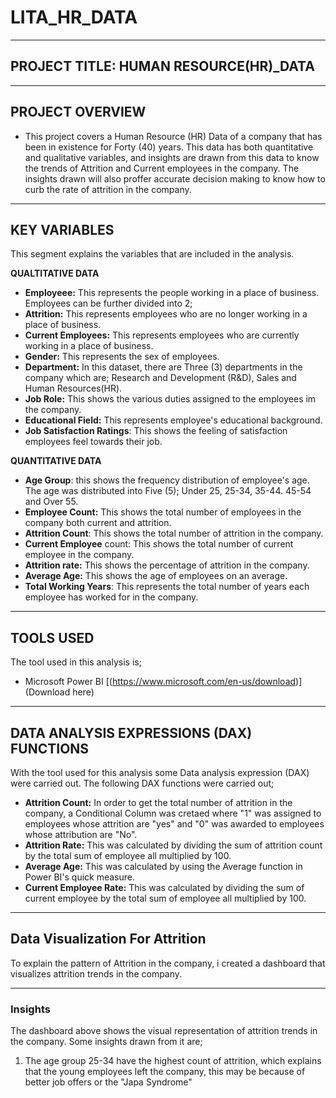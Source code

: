 # LITA_HR_DATA
---
## **PROJECT TITLE: HUMAN RESOURCE(HR)_DATA**
---
## PROJECT OVERVIEW
- This project covers a Human Resource (HR) Data of a company that has been in existence for Forty (40) years. This data has both quantitative and qualitative variables, and insights are drawn from this data to know the trends of Attrition and Current employees in the company. The insights drawn will also proffer accurate decision making to know how to curb the rate of attrition in the company.
---
## KEY VARIABLES
This segment explains the variables that are included in the analysis. 

**QUALTITATIVE DATA**
- **Employeee:** This represents the people working in a place of business. Employees can be further divided into 2;
- **Attrition:** This represents employees who are no longer working in a place of business.
- **Current Employees:** This represents employees who are currently working in a place of business.
- **Gender:** This represents the sex of employees.
- **Department:** In this dataset, there are Three (3) departments in the company which are; Research and Development (R&D), Sales and Human Resources(HR).
- **Job Role:** This shows the various duties assigned to the employees im the company.
- **Educational Field:** This represents employee's educational background.
- **Job Satisfaction Ratings**: This shows the feeling of satisfaction employees feel towards their job.

**QUANTITATIVE DATA**
- **Age Group**: this shows the frequency distribution of employee's age. The age was distributed into Five (5); Under 25, 25-34, 35-44. 45-54 and Over 55.
- **Employee Count:** This shows the total number of employees in the company both current and attrition.
- **Attrition Count**: This shows the total number of attrition in the company.
- **Current Employee** count: This shows the total number of current employee in the company.
- **Attrition rate:** This shows the percentage of attrition in the company.
- **Average Age:** This shows the age of employees on an average.
- **Total Working Years**: This represents the total number of years each employee has worked for in the company.
---
## TOOLS USED
The tool used in this analysis is;

-  Microsoft Power BI [(https://www.microsoft.com/en-us/download)] (Download here)
----
## DATA ANALYSIS EXPRESSIONS (DAX) FUNCTIONS
With the tool used for this analysis some Data analysis expression (DAX) were carried out. The following DAX functions were carried out;
- **Attrition Count:** In order to get the total number of attrition in the company, a Conditional Column was cretaed where "1" was assigned to employees whose attrition are "yes" and "0" was awarded to employees whose attribution are "No".
- **Attrition Rate:** This was calculated by dividing the sum of attrition count by the total sum of employee all multiplied by 100.
- **Average Age:** This was calculated by using the Average function in Power BI's quick measure.
- **Current Employee Rate:** This was calculated by dividing the sum of current employee by the total sum of employee all multiplied by 100.
---
## Data Visualization For Attrition
To explain the pattern of Attrition in the company, i created a dashboard that visualizes attrition trends in the company.

---
### Insights
The dashboard above shows the visual representation of attrition trends in the company. Some insights drawn from it are;

1.  The age group 25-34 have the highest count of attrition, which explains that the young employees left the company, this may be because of better job offers or the "Japa Syndrome"
